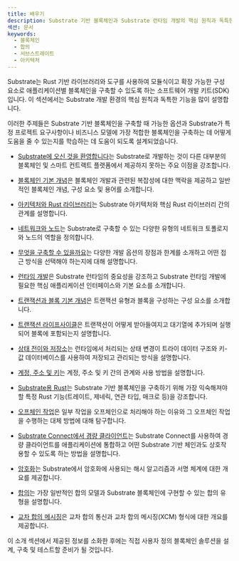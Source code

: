 ```yaml
---
title: 배우기
description: Substrate 기반 블록체인과 Substrate 런타임 개발의 핵심 원칙과 독특한 기능을 설명합니다.
섹션: 문서
keywords:
  - 블록체인
  - 합의
  - 서브스트레이트
  - 아키텍처
---
```


Substrate는 Rust 기반 라이브러리와 도구를 사용하여 모듈식이고 확장 가능한 구성 요소로 애플리케이션별 블록체인을 구축할 수 있도록 하는 소프트웨어 개발 키트(SDK)입니다.
이 섹션에서는 Substrate 개발 환경의 핵심 원칙과 독특한 기능을 많이 설명합니다.

이러한 주제들은 Substrate 기반 블록체인을 구축할 때 가능한 옵션과 Substrate가 특정 프로젝트 요구사항이나 비즈니스 모델에 가장 적합한 블록체인을 구축하는 데 어떻게 도움을 줄 수 있는지를 학습하는 데 도움이 되도록 설계되었습니다.

- [Substrate에 오신 것을 환영합니다](/learn/welcome-to-substrate/)는 Substrate로 개발하는 것이 다른 대부분의 블록체인 및 스마트 컨트랙트 플랫폼에서 제공하지 못하는 주요 이점을 강조합니다.

- [블록체인 기본 개념](/learn/blockchain-basics/)은 블록체인 개발과 관련된 복잡성에 대한 맥락을 제공하고 일반적인 블록체인 개념, 구성 요소 및 용어를 소개합니다.

- [아키텍처와 Rust 라이브러리](/learn/architecture/)는 Substrate 아키텍처와 핵심 Rust 라이브러리 간의 관계를 설명합니다.

- [네트워크와 노드](/learn/networks-and-nodes/)는 Substrate로 구축할 수 있는 다양한 유형의 네트워크 토폴로지와 노드의 역할을 정의합니다.

- [무엇을 구축할 수 있을까요](/learn/what-can-you-build/)는 다양한 개발 옵션의 장점과 한계를 소개하고 어떤 접근 방식을 선택해야 하는지에 대해 설명합니다.

- [런타임 개발](/learn/runtime-development/)은 Substrate 런타임의 중요성을 강조하고 Substrate 런타임 개발에 필요한 핵심 애플리케이션 인터페이스와 기본 요소를 소개합니다.

- [트랜잭션과 블록 기본 개념](/learn/transaction-types/)은 트랜잭션 유형과 블록을 구성하는 구성 요소를 소개합니다.

- [트랜잭션 라이프사이클](/learn/transaction-lifecycle/)은 트랜잭션이 어떻게 받아들여지고 대기열에 추가되며 실행되어 블록에 포함되는지 설명합니다.

- [상태 전이와 저장소](/learn/state-transitions-and-storage/)는 런타임에서 처리되는 상태 변경이 트라이 데이터 구조와 키-값 데이터베이스를 사용하여 저장되고 관리되는 방식을 설명합니다.

- [계정, 주소 및 키](/learn/accounts-addresses-keys/)는 계정, 주소 및 키 간의 관계와 사용 방법을 설명합니다.

- [Substrate용 Rust](/learn/rust-basics/)는 Substrate 기반 블록체인을 구축하기 위해 가장 익숙해져야 할 특정 Rust 기능(트레이트, 제네릭, 연관 타입, 매크로 등)을 강조합니다.

- [오프체인 작업](/learn/offchain-operations/)은 일부 작업을 오프체인으로 처리해야 하는 이유와 그 오프체인 작업을 수행하는 대체 방법에 대해 탐구합니다.

- [Substrate Connect에서 경량 클라이언트](/learn/light-clients-in-substrate-connect/)는 Substrate Connect를 사용하여 경량 클라이언트를 애플리케이션에 통합하고 어떤 Substrate 기반 체인과도 상호작용할 수 있도록 하는 방법을 설명합니다.

- [암호화](/learn/cryptography)는 Substrate에서 암호화에 사용되는 해시 알고리즘과 서명 체계에 대한 개요를 제공합니다.

- [합의](/learn/consensus/)는 가장 일반적인 합의 모델과 Substrate 블록체인에 구현할 수 있는 합의 유형을 설명합니다.

- [교차 합의 메시징](/learn/xcm-communication/)은 교차 합의 통신과 교차 합의 메시징(XCM) 형식에 대한 개요를 제공합니다.

이 소개 섹션에서 제공된 정보를 소화한 후에는 직접 사용자 정의 블록체인 솔루션을 설계, 구축 및 테스트할 준비가 될 것입니다.